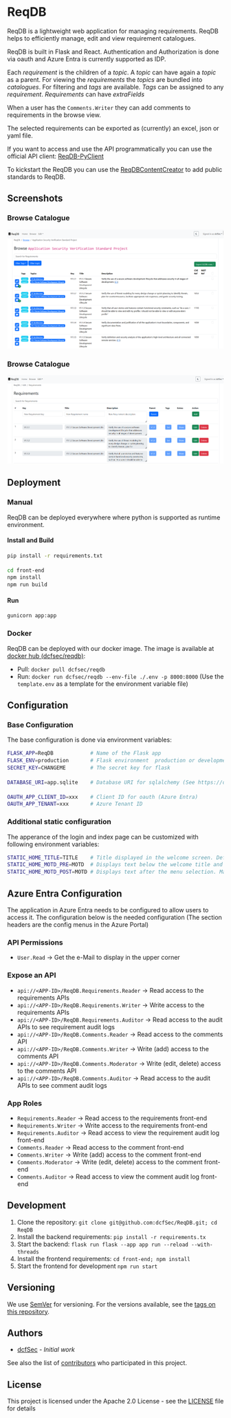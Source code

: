 # ReqDB
ReqDB is a lightweight web application for managing requirements. ReqDB helps to efficiently manage, edit and view requirement catalogues.

ReqDB is built in Flask and React. Authentication and Authorization is done via oauth and Azure Entra is currently supported as IDP.

Each *requirement* is the children of a *topic*. A *topic* can have again a *topic* as a parent. For viewing the *requirements* the *topics* are bundled into *catalogues*. For filtering and *tags* are available. *Tags* can be assigned to any *requirement*. *Requirements* can have *extraFields*

When a user has the `Comments.Writer` they can add comments to requirements in the browse view.

The selected requirements can be exported as (currently) an excel, json or yaml file.

If you want to access and use the API programmatically you can use the official API client: [ReqDB-PyClient](https://github.com/dcfSec/ReqDB-PyClient)

To kickstart the ReqDB you can use the [ReqDBContentCreator](https://github.com/dcfSec/ReqDBContentCreator) to add public standards to ReqDB.

## Screenshots

### Browse Catalogue

![Browse](docs/readme-screenshot-browse.png)

### Browse Catalogue

![Edit](docs/readme-screenshot-edit-requirements.png)

## Deployment

### Manual

ReqDB can be deployed everywhere where python is supported as runtime environment.

#### Install and Build

```sh
pip install -r requirements.txt

cd front-end
npm install
npm run build
```

#### Run

```sh
gunicorn app:app
```

### Docker

ReqDB can be deployed with our docker image. The image is available at [docker hub (dcfsec/reqdb)](https://hub.docker.com/r/dcfsec/reqdb):

* Pull: `docker pull dcfsec/reqdb`
* Run: `docker run dcfsec/reqdb --env-file ./.env -p 8000:8000` (Use the `template.env` as a template for the environment variable file)


## Configuration

### Base Configuration

The base configuration is done via environment variables:

```sh
FLASK_APP=ReqDB            # Name of the Flask app
FLASK_ENV=production       # Flask environment  production or development
SECRET_KEY=CHANGEME        # The secret key for flask

DATABASE_URI=app.sqlite    # Database URI for sqlalchemy (See https://docs.sqlalchemy.org/en/20/core/engines.html for details)

OAUTH_APP_CLIENT_ID=xxx    # Client ID for oauth (Azure Entra)
OAUTH_APP_TENANT=xxx       # Azure Tenant ID
```

### Additional static configuration

The apperance of the login and index page can be customized with following environment variables:

```sh
STATIC_HOME_TITLE=TITLE    # Title displayed in the welcome screen. Defaults to "Welcome to ReqDB"
STATIC_HOME_MOTD_PRE=MOTD  # Displays text below the welcome title and before the menu selection. Markdown is supported. Default is empty
STATIC_HOME_MOTD_POST=MOTD # Displays text after the menu selection. Markdown is supported. Default is empty
```

## Azure Entra Configuration

The application in Azure Entra needs to be configured to allow users to access it. The configuration below is the needed configuration (The section headers are the config menus in the Azure Portal)

### API Permissions

* `User.Read` -> Get the e-Mail to display in the upper corner

### Expose an API

* `api://<APP-ID>/ReqDB.Requirements.Reader` -> Read access to the requirements APIs
* `api://<APP-ID>/ReqDB.Requirements.Writer` -> Write access to the requirements APIs
* `api://<APP-ID>/ReqDB.Requirements.Auditor` -> Read access to the audit APIs to see requirement audit logs
* `api://<APP-ID>/ReqDB.Comments.Reader` -> Read access to the comments API
* `api://<APP-ID>/ReqDB.Comments.Writer` -> Write (add) access to the comments API
* `api://<APP-ID>/ReqDB.Comments.Moderator` -> Write (edit, delete) access to the comments API
* `api://<APP-ID>/ReqDB.Comments.Auditor` -> Read access to the audit APIs to see comment audit logs

### App Roles

* `Requirements.Reader` -> Read access to the requirements front-end
* `Requirements.Writer` -> Write access to the requirements front-end
* `Requirements.Auditor` -> Read access to view the requirement audit log front-end
* `Comments.Reader` -> Read access to the comment front-end
* `Comments.Writer` -> Write (add) access to the comment front-end
* `Comments.Moderator` -> Write (edit, delete) access to the comment front-end
* `Comments.Auditor` -> Read access to view the comment audit log front-end

## Development

1. Clone the repository: `git clone git@github.com:dcfSec/ReqDB.git; cd ReqDB`
2. Install the backend requirements: `pip install -r requirements.tx`
3. Start the backend: `flask run flask --app app run --reload --with-threads`
4. Install the frontend requirements: `cd front-end; npm install`
5. Start the frontend for development `npm run start`

## Versioning

We use [SemVer](http://semver.org/) for versioning. For the versions available, see the [tags on this repository](https://github.com/dcfSec/ReqDB/tags). 

## Authors

 * [dcfSec](https://github.com/dcfSec) - *Initial work*

See also the list of [contributors](https://github.com/dcfSec/ReqDB/contributors) who participated in this project.

## License

This project is licensed under the Apache 2.0 License - see the [LICENSE](LICENSE) file for details